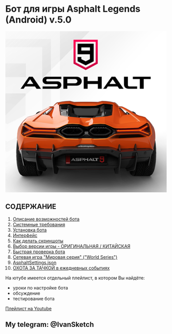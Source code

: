  # __Бот для игры Asphalt Legends (Android) v.5.0__

![Иллюстрация к проекту](https://github.com/autopilotyoutube/bot-asphalt-legends-android/raw/main/files/pictures/readme/asphalt_logo.png)

 ## СОДЕРЖАНИЕ
 1. [Описание возможностей бота](https://github.com/AUTOPILOTyoutube/bot-asphalt-legends-android/blob/main/files/rus/01_description.md)
 2. [Системные требования](https://github.com/AUTOPILOTyoutube/bot-asphalt-legends-android/blob/main/files/rus/02_system_requirements.md)
 3. [Установка бота](https://github.com/AUTOPILOTyoutube/bot-asphalt-legends-android/blob/main/files/rus/03_install.md)
 4. [Интерфейс](https://github.com/AUTOPILOTyoutube/bot-asphalt-legends-android/blob/main/files/rus/04_interface.md)
 5. [Как делать скриншоты](https://github.com/AUTOPILOTyoutube/bot-asphalt-legends-android/blob/main/files/rus/05_screenshots.md)
 6. [Выбор версии игры - ОРИГИНАЛЬНАЯ / КИТАЙСКАЯ](https://github.com/AUTOPILOTyoutube/bot-asphalt-legends-android/blob/main/files/rus/06_version.md)
 7. [Быстрая проверка бота](https://github.com/AUTOPILOTyoutube/bot-asphalt-legends-android/blob/main/files/rus/07_start_bot.md)
 8. [Сетевая игра "Мировая серия" ("World Series")](https://github.com/AUTOPILOTyoutube/bot-asphalt-legends-android/blob/main/files/rus/08_world_series.md)
 9. [AsphaltSettings.json](https://github.com/AUTOPILOTyoutube/bot-asphalt-legends-android/blob/main/files/rus/09_AsphaltSettings_json.md)
 10. [ОХОТА ЗА ТАЧКОЙ в ежедневных событиях](https://github.com/AUTOPILOTyoutube/bot-asphalt-legends-android/blob/main/files/rus/10_car_hunt_daily_events.md)

На ютубе имеется отдельный плейлист, в котором Вы найдёте:
- уроки по настройке бота
- обсуждение
- тестирование бота

[Плейлист на Youtube](https://youtube.com/playlist?list=PLNW6eUpTV-FJ5mItgj27lEKQi2SoLmk7s)  

## My telegram: @IvanSketch